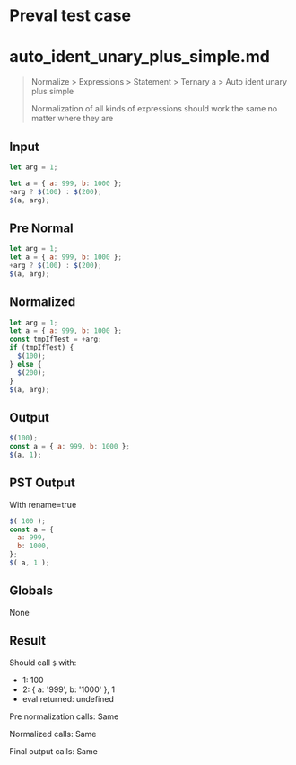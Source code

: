 # Preval test case

# auto_ident_unary_plus_simple.md

> Normalize > Expressions > Statement > Ternary a > Auto ident unary plus simple
>
> Normalization of all kinds of expressions should work the same no matter where they are

## Input

`````js filename=intro
let arg = 1;

let a = { a: 999, b: 1000 };
+arg ? $(100) : $(200);
$(a, arg);
`````

## Pre Normal


`````js filename=intro
let arg = 1;
let a = { a: 999, b: 1000 };
+arg ? $(100) : $(200);
$(a, arg);
`````

## Normalized


`````js filename=intro
let arg = 1;
let a = { a: 999, b: 1000 };
const tmpIfTest = +arg;
if (tmpIfTest) {
  $(100);
} else {
  $(200);
}
$(a, arg);
`````

## Output


`````js filename=intro
$(100);
const a = { a: 999, b: 1000 };
$(a, 1);
`````

## PST Output

With rename=true

`````js filename=intro
$( 100 );
const a = {
  a: 999,
  b: 1000,
};
$( a, 1 );
`````

## Globals

None

## Result

Should call `$` with:
 - 1: 100
 - 2: { a: '999', b: '1000' }, 1
 - eval returned: undefined

Pre normalization calls: Same

Normalized calls: Same

Final output calls: Same
